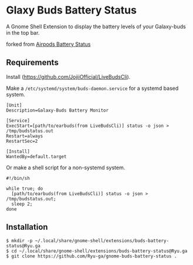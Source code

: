 # Glaxy Buds Battery Status

A Gnome Shell Extension to display the battery levels of your Galaxy-buds in the top bar.

forked from [Airpods Battery Status](https://github.com/delphiki/gnome-airpods-battery-status/raw/main/screenshot.png)

## Requirements

Install (https://github.com/JojiiOfficial/LiveBudsCli).

Make a ``` /etc/systemd/system/buds-daemon.service ``` for a systemd based system.
```
[Unit]
Description=Galaxy-Buds Battery Monitor

[Service]
ExecStart=[path/to/earbuds(from LiveBudsCli)] status -o json > /tmp/budstatus.out
Restart=always
RestartSec=2

[Install]
WantedBy=default.target
```
Or make a shell script for a non-systemd system.
```
#!/bin/sh

while true; do
  [path/to/earbuds(from LiveBudsCli)] status -o json > /tmp/budstatus.out;
  sleep 2;
done
```
## Installation

```shell
$ mkdir -p ~/.local/share/gnome-shell/extensions/buds-battery-status@Ryu.ga
$ cd ~/.local/share/gnome-shell/extensions/buds-battery-status@Ryu.ga
$ git clone https://github.com/Ryu-ga/gnome-buds-battery-status .
```
